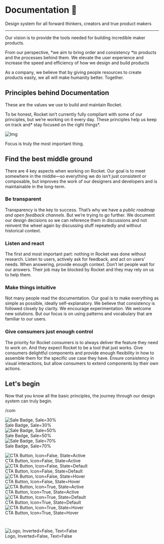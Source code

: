 
# Documentation 🚀

Design system for all forward thinkers, creators and true product makers

---

Our vision is to provide the tools needed for building incredible maker products.

From our perspective, *we aim to bring order and consistency *to products and the processes behind them. We elevate the user experience and increase the speed and efficiency of how we design and build products

As a company, we believe that by giving people resources to create products easily, we all will make humanity better. Together.

## Principles behind Documentation

These are the values we use to build and maintain Rocket.

To be honest, Rocket isn’t currently fully compliant with some of our principles, but we’re working on it every day. These principles help us keep on track and* stay focused on the right things*.

![Img](https://studio-assets.supernova.io/design-systems/14533/9289758a-6300-472a-bbc6-a57098081abf.jpeg?Expires=1990828800&Policy=eyJTdGF0ZW1lbnQiOlt7IlJlc291cmNlIjoiaHR0cHM6Ly9zdHVkaW8tYXNzZXRzLnN1cGVybm92YS5pby9kZXNpZ24tc3lzdGVtcy8xNDUzMy85Mjg5NzU4YS02MzAwLTQ3MmEtYmJjNi1hNTcwOTgwODFhYmYuanBlZyIsIkNvbmRpdGlvbiI6eyJEYXRlTGVzc1RoYW4iOnsiQVdTOkVwb2NoVGltZSI6MTk5MDgyODgwMH19fV19&Signature=E9DL6D-ZtS~4qaH18y5tnHC4gtpQUzZb85NmDFMuezn~MaWHPSumzBv6tXkxGqSgGyKh~9FaYnbfHkcJhU~4F~jdbuY70gbRxUpvnBtyCpz8o0mci-d2A9WoIZ3RGl11izD3c2WMfUaKhSaFlUw8cTGP-9vrqeUi58O2P4zYT9eAeyvOIFzQXgIgljhxiB9mIVU5a4j1vDL8ntJpagEZukKRskOgMrrB4LNQ-nRsvXFF7W5C5EkdoZPZf4jFxcQu2Yj6M9-bqNBXubYMsYYhEXqvqUOAnYVaE59E5PSSe43HKv2gp1ajSJ3ttHtTtCITO8Vyfh1FoTl03Z18ki8iZg__&Key-Pair-Id=APKAJGK34LCCAUR7N6LA)

Focus is truly the most important thing.

## Find the best middle ground

There are 4 key aspects when working on Rocket. Our goal is to meet somewhere in the middle—so everything we do isn’t just consistent or composable, but improves the work of our designers and developers and is maintainable in the long-term.

### Be transparent

Transparency is the key to success. That’s why we have a *public roadmap and open feedback channels*. But we’re trying to go further. We document our design decisions so we can reference them in discussions and not reinvent the wheel again by discussing stuff repeatedly and without historical context.

### Listen and react

The first and most important part: nothing in Rocket was done without research. Listen to users, actively ask for feedback, and act on users’ needs. When answering, provide enough context. Don’t let people wait for our answers. Their job may be blocked by Rocket and they may rely on us to help them.

### Make things intuitive

Not many people read the documentation. Our goal is to make everything as simple as possible, ideally self-explanatory. We believe that consistency is followed closely by clarity. We encourage experimentation. We welcome new solutions. But our focus is on using patterns and vocabulary that are familiar to our users.

### Give consumers just enough control

The priority for Rocket consumers is to always deliver the feature they need to work on. And they expect Rocket to be a tool that just works. Give consumers delightful components and provide enough flexibility in how to assemble them for the specific use case they have. Ensure consistency in visual interactions, but allow consumers to extend components by their own actions.

## Let's begin

Now that you know all the basic principles, the journey through our design system can truly begin.

/com

  
![Sale Badge, Sale=30%](https://studio-assets.supernova.io/design-systems/14533/d04dc92e-352a-460e-b5e8-4e269c5b6e7f.png?Expires=1990828800&Policy=eyJTdGF0ZW1lbnQiOlt7IlJlc291cmNlIjoiaHR0cHM6Ly9zdHVkaW8tYXNzZXRzLnN1cGVybm92YS5pby9kZXNpZ24tc3lzdGVtcy8xNDUzMy9kMDRkYzkyZS0zNTJhLTQ2MGUtYjVlOC00ZTI2OWM1YjZlN2YucG5nIiwiQ29uZGl0aW9uIjp7IkRhdGVMZXNzVGhhbiI6eyJBV1M6RXBvY2hUaW1lIjoxOTkwODI4ODAwfX19XX0_&Signature=LExtJLwsZlClhUAVF4EVDpgkW7xqKPir7PbbSiE42uMX3GTEgUUFzdc~dn5PHxOJR8iTihIV6r3TC3wvtrYA8fmn~ws4umLBebos2hZ5PtCVBziJn30LTKxpKXshcwH5YboXxqQtfMAvF7WgCVujV9cZVO7fcFxxGX1zFA-Fj43RgzkrCNc-W2lxbQLRrYavxamj7tJN6M9949GS6DoEeSH8g5qCWpRLqUNBJQiEvL6o6efY59zXeIAS-mwnuTOYUlMqnSG4k9Q-YZjIvK9PXE7NjEyfVCqwClx97u8Ob2-HrFB9zV5AFVJSix5j83Qb0pGMagzjFqjg2q0Bzqpneg__&Key-Pair-Id=APKAJGK34LCCAUR7N6LA)  
Sale Badge, Sale=30%  
![Sale Badge, Sale=50%](https://studio-assets.supernova.io/design-systems/14533/932aa5b8-b594-4f6d-a6e8-0d583de41d9b.png?Expires=1990828800&Policy=eyJTdGF0ZW1lbnQiOlt7IlJlc291cmNlIjoiaHR0cHM6Ly9zdHVkaW8tYXNzZXRzLnN1cGVybm92YS5pby9kZXNpZ24tc3lzdGVtcy8xNDUzMy85MzJhYTViOC1iNTk0LTRmNmQtYTZlOC0wZDU4M2RlNDFkOWIucG5nIiwiQ29uZGl0aW9uIjp7IkRhdGVMZXNzVGhhbiI6eyJBV1M6RXBvY2hUaW1lIjoxOTkwODI4ODAwfX19XX0_&Signature=a-KRVYIvJEc4SZC~qHFhxrRA45uxv2HVr9R2yuXwyt8sTsh84K3Q8q4pIWczR3YJO-PLrm-tB3m1nBTYZaRwukque~7R79HDJwtEi8~p2BQLvfp-9fqnrPD8GL285Iuc8ErvShaBxDz0tOsIo3QqwrtXxqxZzb3LEsROJZdHBO~dVWwvzE4ZLaOJh7CoZsXpBKc4W2aMyAhaqu-uGXuFKgedL1s4JgN2PrRhgc20vHvu5DnfMYs9dxrTxzvC3PEyubbQ1OWaWuL4idyRDxQf0OM6kG6ZOpMd6S~OyQOidpJouB1qD8xgMM120rX6K4hHAiAJJHL3aR6UELn5pK8uRQ__&Key-Pair-Id=APKAJGK34LCCAUR7N6LA)  
Sale Badge, Sale=50%  
![Sale Badge, Sale=70%](https://studio-assets.supernova.io/design-systems/14533/d2fbd02d-2bfa-4441-9741-5f0c1b76f871.png?Expires=1990828800&Policy=eyJTdGF0ZW1lbnQiOlt7IlJlc291cmNlIjoiaHR0cHM6Ly9zdHVkaW8tYXNzZXRzLnN1cGVybm92YS5pby9kZXNpZ24tc3lzdGVtcy8xNDUzMy9kMmZiZDAyZC0yYmZhLTQ0NDEtOTc0MS01ZjBjMWI3NmY4NzEucG5nIiwiQ29uZGl0aW9uIjp7IkRhdGVMZXNzVGhhbiI6eyJBV1M6RXBvY2hUaW1lIjoxOTkwODI4ODAwfX19XX0_&Signature=W2gemHQAhspv-DHzPTjEASUtkqqmCgv2QAt~OH-BIDiYehlyQF~wpLuxCtxbG2qVWeSNRyxX7k1EL04XMaxT9b7znfvrqOG-hmgipG~pAIvhjnzHQubUdTYaOi6-KFdd5Z4iYTZF~c~615lGSL~csKwbeYoiKox3dtK8XGUmhV0HgROLQUmzIH-~qjYlfcA5IuL~RSO0Ndv2PD~YplKyuraUmX-tBXIg5lDZ-TgE48jBlLHRxWQyswsymEcTMQab9PBxQw6mBq5oad6VEL~hXPN3z7dtL03di9l6oVawFLzeCQySXjUHpbeeHBIOwUFRdnYaXdGb9MoJt5k~K0SkCQ__&Key-Pair-Id=APKAJGK34LCCAUR7N6LA)  
Sale Badge, Sale=70%  


  
![CTA Button, Icon=False, State=Active](https://studio-assets.supernova.io/design-systems/14533/f584e679-c861-45f9-83dd-f1988442aecf.png?Expires=1990828800&Policy=eyJTdGF0ZW1lbnQiOlt7IlJlc291cmNlIjoiaHR0cHM6Ly9zdHVkaW8tYXNzZXRzLnN1cGVybm92YS5pby9kZXNpZ24tc3lzdGVtcy8xNDUzMy9mNTg0ZTY3OS1jODYxLTQ1ZjktODNkZC1mMTk4ODQ0MmFlY2YucG5nIiwiQ29uZGl0aW9uIjp7IkRhdGVMZXNzVGhhbiI6eyJBV1M6RXBvY2hUaW1lIjoxOTkwODI4ODAwfX19XX0_&Signature=YlvUGIMnoqLriZefVVq2uecEbS08vjhZNCLsxglaOxHxPdxJs9vf6I-rjE-sErtlFyZ5aui-QhSTuqJlLlYMqrhdJTLV3KdCvuM3JL2xfexAz5BqvBmkTHEvPdTo3gnnZw4rrtcsudoU3qtyhRUFetvMYWWxPQ9BjfM5zcQ5aU0Mu64Fw1EPRL3Oa3~b8MhftB5hbcPwXqtzjyVQm9EIXKKZNnozQJRzyta3VMWonqVVDO5HZcLRfSS75yehMJug3Nb-9JtFhGX9tdbiiO6j5ZI74KHpNTjq0lZAow8rLHmehHe7VK874IZL93RFvZBtaQdJ64Cd2Ryl5XoUP7pdhQ__&Key-Pair-Id=APKAJGK34LCCAUR7N6LA)  
CTA Button, Icon=False, State=Active  
![CTA Button, Icon=False, State=Default](https://studio-assets.supernova.io/design-systems/14533/6aa51cb4-c47b-4c09-9a1d-9a9f591826b5.png?Expires=1990828800&Policy=eyJTdGF0ZW1lbnQiOlt7IlJlc291cmNlIjoiaHR0cHM6Ly9zdHVkaW8tYXNzZXRzLnN1cGVybm92YS5pby9kZXNpZ24tc3lzdGVtcy8xNDUzMy82YWE1MWNiNC1jNDdiLTRjMDktOWExZC05YTlmNTkxODI2YjUucG5nIiwiQ29uZGl0aW9uIjp7IkRhdGVMZXNzVGhhbiI6eyJBV1M6RXBvY2hUaW1lIjoxOTkwODI4ODAwfX19XX0_&Signature=kqJpWLQBljCh4T8UZBQgWXcEeyVPz9P4xX-ZlOwWtTDuuD3sBx9l-tg927YTtSbrorL4J-m902aFbREgiTw21UjXZk3CXB3UVGiiHsugdfOxI~g8n3F3wIFtfmI6ObJ16KOYsbeTHcf6wRN~SGkaUi1pZpiou8VJVrZQdeXp4qy6UGKovHbg2VrFdTHgbPF08eYmzdK3SWXLZtg4lUDihWIxDQbw3lGr1RzlzEPBqy8hvZIDSoMZ1R20kzIze9obOYXacM1CE2RC6SiHUfchpVBm3Yfz9o1NXHFtdO3Bi25tIYSUsdbtUAweMKRuOO~Qp55ZFZpPCCEGCK8brCVDTA__&Key-Pair-Id=APKAJGK34LCCAUR7N6LA)  
CTA Button, Icon=False, State=Default  
![CTA Button, Icon=False, State=Hover](https://studio-assets.supernova.io/design-systems/14533/6ba0736b-00e1-48b5-910b-487deb9c63ec.png?Expires=1990828800&Policy=eyJTdGF0ZW1lbnQiOlt7IlJlc291cmNlIjoiaHR0cHM6Ly9zdHVkaW8tYXNzZXRzLnN1cGVybm92YS5pby9kZXNpZ24tc3lzdGVtcy8xNDUzMy82YmEwNzM2Yi0wMGUxLTQ4YjUtOTEwYi00ODdkZWI5YzYzZWMucG5nIiwiQ29uZGl0aW9uIjp7IkRhdGVMZXNzVGhhbiI6eyJBV1M6RXBvY2hUaW1lIjoxOTkwODI4ODAwfX19XX0_&Signature=ZenRS4BweKENLWN45jwgcJv7Y7tjQNcEhAi1Du5Tvrj04lpCt0z2RpogTdXU8ej0YPX40Ds4VjAS4qc6rYWJ~aBn76bkw-ShhfG3VAp~wtnJ3biRZlhKaWcyUJj9ZcrdN3xK52aa2Gazk9ntpteZLDzYcwtoDlFRglX301x316PP-Vxiu8~xdl3cJSJ7JN5q7sg3cWGUBl-rfB9skSsOVXRjVP17S9-z~eLFmI2vrwsC0zPop8OyHEOnpeRuFBq1gaIsHhiEZJR5tFXyKJ2ZTNBk7sqaJ6-dU2Dm4IuesuGSqFJ~0NQ4sdd-XpBTLub6XjUSN5NxD07cc65yQrmv4w__&Key-Pair-Id=APKAJGK34LCCAUR7N6LA)  
CTA Button, Icon=False, State=Hover  
![CTA Button, Icon=True, State=Active](https://studio-assets.supernova.io/design-systems/14533/a058957b-448c-4411-863b-54c2b09fd31e.png?Expires=1990828800&Policy=eyJTdGF0ZW1lbnQiOlt7IlJlc291cmNlIjoiaHR0cHM6Ly9zdHVkaW8tYXNzZXRzLnN1cGVybm92YS5pby9kZXNpZ24tc3lzdGVtcy8xNDUzMy9hMDU4OTU3Yi00NDhjLTQ0MTEtODYzYi01NGMyYjA5ZmQzMWUucG5nIiwiQ29uZGl0aW9uIjp7IkRhdGVMZXNzVGhhbiI6eyJBV1M6RXBvY2hUaW1lIjoxOTkwODI4ODAwfX19XX0_&Signature=IMrCJuVrm7wR3y0QqOZykHuGZcueGTLna1zpKPPb0vFap0wQq8rqrQkvVobLtGCUb1dWWhU-~rtyHmiNY9LD6YXhwMWTOL2IhFRED3dZiQbXleRF0g8282k9QiOOGByKp1j3ggJVsWStODCKhOT7u-Adol6IQffF~RTMlTAhziHRZeap4yjTsfXp3ZTtT2g~MwwzrRqJ92YWmM8IAteemh2yRGdbca9HCFLEYzZq5A7fROHfUpWU7DwpbaqEVYEL9VA~AIrtVYlMVIgcOhsQnRxvd8CO2TnJOpBuIBs016LkW1PPBm3Mxb1pHeT~ie1Sl-bVW0xGW9VWkQdg5V2xUA__&Key-Pair-Id=APKAJGK34LCCAUR7N6LA)  
CTA Button, Icon=True, State=Active  
![CTA Button, Icon=True, State=Default](https://studio-assets.supernova.io/design-systems/14533/c9a4d668-e237-46c8-84ee-149c653fb838.png?Expires=1990828800&Policy=eyJTdGF0ZW1lbnQiOlt7IlJlc291cmNlIjoiaHR0cHM6Ly9zdHVkaW8tYXNzZXRzLnN1cGVybm92YS5pby9kZXNpZ24tc3lzdGVtcy8xNDUzMy9jOWE0ZDY2OC1lMjM3LTQ2YzgtODRlZS0xNDljNjUzZmI4MzgucG5nIiwiQ29uZGl0aW9uIjp7IkRhdGVMZXNzVGhhbiI6eyJBV1M6RXBvY2hUaW1lIjoxOTkwODI4ODAwfX19XX0_&Signature=bSzpYASKrW7DQd1pY7FH9yA~jVyTBpKUz1K25TNWhdc~KBkjJn2d1xS3BDlkkrVC9Q2rxJj4~YawHFsoUU87uzvsFchQjrStxfm68fJmPxrFBcnO4WdoiiC3q3MyLDkVrmG-0Nyt-jikHJXQRoM51KsS8aWRj0WOIg56sKA77fE4d0Yhcl6gszM9fTM6SDR2~mQ39OsAz282XHJn8CU3SPdrwVcW56WNiLN7-yed4AwGIepG4h3kveqjoW6fLcW-N2hOdqXHaQ4TTxIxHcRMqgORkOECxH4y0VDGjpbYJOlmrYt3rCr~oA9k4C~jytzQedF1YAED2SuoHsuBoQlL3g__&Key-Pair-Id=APKAJGK34LCCAUR7N6LA)  
CTA Button, Icon=True, State=Default  
![CTA Button, Icon=True, State=Hover](https://studio-assets.supernova.io/design-systems/14533/3bcd118c-da80-492b-824b-2fe803e5e937.png?Expires=1990828800&Policy=eyJTdGF0ZW1lbnQiOlt7IlJlc291cmNlIjoiaHR0cHM6Ly9zdHVkaW8tYXNzZXRzLnN1cGVybm92YS5pby9kZXNpZ24tc3lzdGVtcy8xNDUzMy8zYmNkMTE4Yy1kYTgwLTQ5MmItODI0Yi0yZmU4MDNlNWU5MzcucG5nIiwiQ29uZGl0aW9uIjp7IkRhdGVMZXNzVGhhbiI6eyJBV1M6RXBvY2hUaW1lIjoxOTkwODI4ODAwfX19XX0_&Signature=FYUlHcJKZku4aUBy9-l~IyIi75DQ9gnQ5Fgho17-hp9DmathwxztMwKTtWX4LDGh1qr1FuY37tvB7NX78s0X89dcy0nE9eyKCS1JacKBjMKtTu5hKj4OuKgdX1-qM35xYn9zF8BJQp2unxJBpYBIL9Aos6lr~qAKlbYt2AFg7GVxss1BLNmTHz2bLQddEUgFH-1XBGkb4irbASYv5qsFfQqKZHj38Wu~yD52wvYdIFi7hdaOYQzcL6v---m8YI8dlX4gR4CgL3j52vk9ANKu-XdVWLDjeSKsq~TmrX7d5ZT~yyB1x2hcvcoM4CUtNmWfhoWEdzdu2OWs1Nz1mu6HQg__&Key-Pair-Id=APKAJGK34LCCAUR7N6LA)  
CTA Button, Icon=True, State=Hover  


```javascript  
  
```

  
![Logo, Inverted=False, Text=False](https://studio-assets.supernova.io/design-systems/14533/1fe7e76a-a98b-4e69-8c13-5f7cd9d2297e.png?Expires=1990828800&Policy=eyJTdGF0ZW1lbnQiOlt7IlJlc291cmNlIjoiaHR0cHM6Ly9zdHVkaW8tYXNzZXRzLnN1cGVybm92YS5pby9kZXNpZ24tc3lzdGVtcy8xNDUzMy8xZmU3ZTc2YS1hOThiLTRlNjktOGMxMy01ZjdjZDlkMjI5N2UucG5nIiwiQ29uZGl0aW9uIjp7IkRhdGVMZXNzVGhhbiI6eyJBV1M6RXBvY2hUaW1lIjoxOTkwODI4ODAwfX19XX0_&Signature=GkOyBNXCB3HFZfDpH0VeDPo2Kdt2ahM8M8ZvnHqh5abnSS7phllZIvJ-jFoaPdCSO3GNJX5IzsHgcDULJ3gwcLwn-txwh~fLk2jmJcdJfjrUziHWUUqt227iTbP8K0506WCsfNIXqL8-POJ7bAr0k3XR-8elTVbkjgdjUtz-0X41gY3nnIyHvHqe~jXWBxbDDP4ReaSB38Hz7TmPn0iDeQHvqGDlEFtxmtyXbKgxQhtMIWbhgVFsmjyC8sZzTKP8ILdlJ7F-0p330zJeBZKYwYoT~S64IDtF5wRPskKsW~oCHfT~cCy8Jq6q6gKmPhYbNRg7L5Uw1JGlECOGbbGFkQ__&Key-Pair-Id=APKAJGK34LCCAUR7N6LA)  
Logo, Inverted=False, Text=False  


  
  
